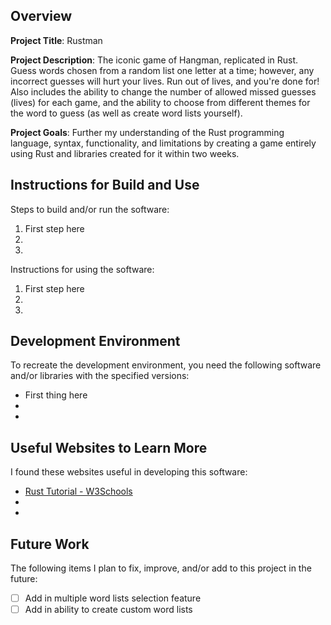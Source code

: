 ## Overview

**Project Title**: Rustman

**Project Description**: The iconic game of Hangman, replicated in Rust. Guess words chosen from a random list one letter at a time; however, any incorrect guesses will hurt your lives. Run out of lives, and you're done for! Also includes the ability to change the number of allowed missed guesses (lives) for each game, and the ability to choose from different themes for the word to guess (as well as create word lists yourself).

**Project Goals**: Further my understanding of the Rust programming language, syntax, functionality, and limitations by creating a game entirely using Rust and libraries created for it within two weeks.

## Instructions for Build and Use

Steps to build and/or run the software:

1. First step here
2.
3.

Instructions for using the software:

1. First step here
2.
3.

## Development Environment 

To recreate the development environment, you need the following software and/or libraries with the specified versions:

* First thing here
*
*

## Useful Websites to Learn More

I found these websites useful in developing this software:

* [Rust Tutorial - W3Schools](https://www.w3schools.com/rust/index.php)
*
*

## Future Work

The following items I plan to fix, improve, and/or add to this project in the future:

* [ ] Add in multiple word lists selection feature
* [ ] Add in ability to create custom word lists